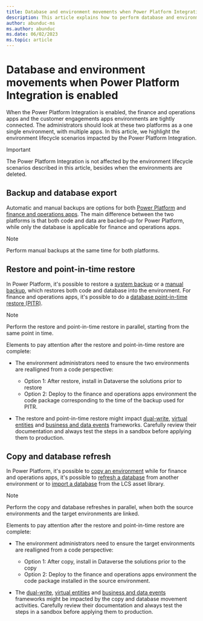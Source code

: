 ```yaml
---
title: Database and environment movements when Power Platform Integration is enabled
description: This article explains how to perform database and environment movements when finance and operations apps are integrated with Power Platform
author: abunduc-ms
ms.author: abunduc
ms.date: 06/02/2023
ms.topic: article
---
```


# Database and environment movements when Power Platform Integration is enabled

When the Power Platform Integration is enabled, the finance and operations apps  and the customer engagements apps environments are tightly connected. The administrators should look at these two platforms as a one single environment, with multiple apps. In this article, we highlight the environment lifecycle scenarios impacted by the Power Platform Integration.

> [!IMPORTANT]
> The Power Platform Integration is not affected by the environment lifecycle scenarios described in this article, besides when the environments are deleted.

## Backup and database export

Automatic and manual backups are options for both [Power Platform](/power-platform/admin/backup-restore-environments) and [finance and operations apps](/dynamics365/fin-ops-core/dev-itpro/database/export-database). The main difference between the two platforms is that both code and data are backed-up for Power Platform, while only the database is applicable for finance and operations apps.

> [!NOTE]
> Perform manual backups at the same time for both platforms.

## Restore and point-in-time restore

In Power Platform, it's possible to restore a [system backup](/power-platform/admin/backup-restore-environments#restore-a-system-backup) or a [manual backup](/power-platform/admin/backup-restore-environments#manual-backups), which restores both code and database into the environment. For finance and operations apps, it's possible to do a [database point-in-time restore (PITR)](/dynamics365/fin-ops-core/dev-itpro/database/database-point-in-time-restore).

> [!NOTE]
> Perform the restore and point-in-time restore in parallel, starting from the same point in time.

Elements to pay attention after the restore and point-in-time restore are complete:

- The environment administrators need to ensure the two environments are realligned from a code perspective:
  - Option 1: After restore, install in Dataverse the solutions prior to restore
  - Option 2: Deploy to the finance and operations apps environment the code package corresponding to the time of the backup used for PITR.

- The restore and point-in-time restore might impact [dual-write](/dynamics365/fin-ops-core/dev-itpro/data-entities/dual-write/dual-write-home-page), [virtual entities](/dynamics365/fin-ops-core/dev-itpro/power-platform/virtual-entities-overview) and [business and data events](/dynamics365/fin-ops-core/dev-itpro/business-events/home-page) frameworks. Carefully review their documentation and always test the steps in a sandbox before applying them to production.

## Copy and database refresh

In Power Platform, it's possible to [copy an environment](/power-platform/admin/copy-environment) while for finance and operations apps, it's possible to [refresh a database](/dynamics365/fin-ops-core/dev-itpro/database/database-refresh) from another environment or to [import a database](/dynamics365/fin-ops-core/dev-itpro/database/import-database) from the LCS asset library.

> [!NOTE]
> Perform the copy and database refreshes in parallel, when both the source environments and the target environments are linked.

Elements to pay attention after the restore and point-in-time restore are complete:

- The environment administrators need to ensure the target environments are realligned from a code perspective:
  - Option 1: After copy, install in Dataverse the solutions prior to the copy
  - Option 2: Deploy to the finance and operations apps environment the code package installed in the source environment.

- The [dual-write](/dynamics365/fin-ops-core/dev-itpro/data-entities/dual-write/dual-write-home-page), [virtual entities](/dynamics365/fin-ops-core/dev-itpro/power-platform/virtual-entities-overview) and [business and data events](/dynamics365/fin-ops-core/dev-itpro/business-events/home-page) frameworks might be impacted by the copy and database movement activities. Carefully review their documentation and always test the steps in a sandbox before applying them to production.

